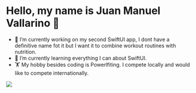 # Hello, my name is Juan Manuel Vallarino 👋

- 🔭 I’m currently working on my second SwiftUI app, I dont have a definitive name fot it but I want it to combine workout routines with nutrition. 
- 🌱 I’m currently learning everything I can about SwiftUI.
- 🏋️ My hobby besides coding is Powerlfiting. I compete locally and would like to compete internationally.

<img src= "https://github-readme-stats.vercel.app/api?username=juanma1235&&show_icons=true&title_color=ffffff&icon_color=bb2acf&text_color=daf7dc&bg_color=151515">
